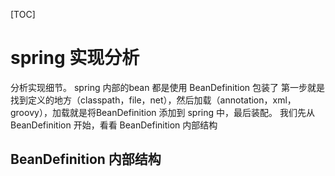 [TOC]

# spring 实现分析
分析实现细节。
spring 内部的bean 都是使用 BeanDefinition 包装了
第一步就是找到定义的地方（classpath，file，net），然后加载（annotation，xml，groovy），加载就是将BeanDefinition 添加到 spring 中，最后装配。
我们先从 BeanDefinition 开始，看看 BeanDefinition 内部结构

## BeanDefinition 内部结构
